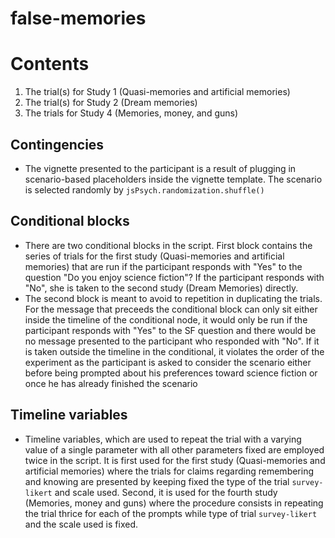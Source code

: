 # false-memories

# Contents
1. The trial(s) for Study 1 (Quasi-memories and artificial memories)
2. The trial(s) for Study 2 (Dream memories)
3. The trials for Study 4 (Memories, money, and guns)

## Contingencies
- The vignette presented to the participant is a result of plugging in scenario-based placeholders inside the vignette template. The scenario is selected randomly by `jsPsych.randomization.shuffle()`

## Conditional blocks
- There are two conditional blocks in the script. First block contains the series of trials for the first study (Quasi-memories and artificial memories) that are run if the participant responds with "Yes" to the question "Do you enjoy science fiction"? If the participant responds with "No", she is taken to the second study (Dream Memories) directly.
- The second block is meant to avoid to repetition in duplicating the trials. For the message that preceeds the conditional block can only sit either inside the timeline of the conditional node, it would only be run if the participant responds with "Yes" to the SF question and there would be no message presented to the participant who responded with "No". If it is taken outside the timeline in the conditional, it violates the order of the experiment as the participant is asked to consider the scenario either before being prompted about his preferences toward science fiction or once he has already finished the scenario

## Timeline variables
- Timeline variables, which are used to repeat the trial with a varying value of a single parameter with all other parameters fixed are employed twice in the script. It is first used for the first study (Quasi-memories and artificial memories) where the trials for claims regarding remembering and knowing are presented by keeping fixed the type of the trial `survey-likert` and scale used. Second, it is used for the fourth study (Memories, money and guns) where the procedure consists in repeating the trial thrice for each of the prompts while type of trial `survey-likert` and the scale used is fixed. 
